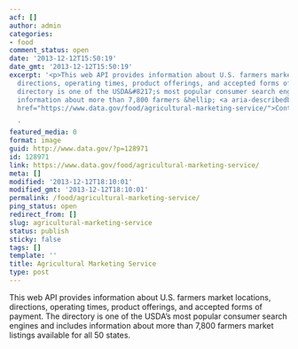 ```yaml
---
acf: []
author: admin
categories:
- food
comment_status: open
date: '2013-12-12T15:50:19'
date_gmt: '2013-12-12T15:50:19'
excerpt: '<p>This web API provides information about U.S. farmers market locations,
  directions, operating times, product offerings, and accepted forms of payment. The
  directory is one of the USDA&#8217;s most popular consumer search engines and includes
  information about more than 7,800 farmers &hellip; <a aria-describedby="post-title-128971"
  href="https://www.data.gov/food/agricultural-marketing-service/">Continued</a></p>

  '
featured_media: 0
format: image
guid: http://www.data.gov/?p=128971
id: 128971
link: https://www.data.gov/food/agricultural-marketing-service/
meta: []
modified: '2013-12-12T18:10:01'
modified_gmt: '2013-12-12T18:10:01'
permalink: /food/agricultural-marketing-service/
ping_status: open
redirect_from: []
slug: agricultural-marketing-service
status: publish
sticky: false
tags: []
template: ''
title: Agricultural Marketing Service
type: post
---
```

This web API provides information about U.S. farmers market locations, directions, operating times, product offerings, and accepted forms of payment. The directory is one of the USDA’s most popular consumer search engines and includes information about more than 7,800 farmers market listings available for all 50 states.


